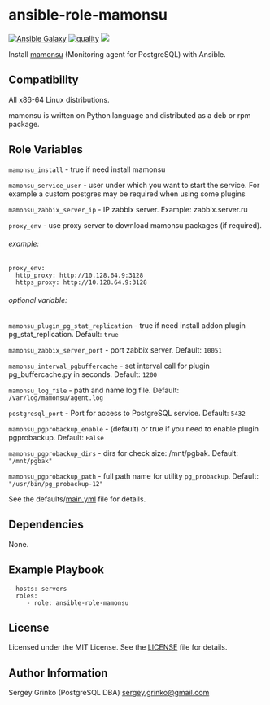 # ansible-role-mamonsu

[![Ansible Galaxy](https://img.shields.io/badge/galaxy-sgrinko.mamonsu-blue)](https://galaxy.ansible.com/sgrinko/mamonsu/)  [![quality](https://img.shields.io/ansible/quality/29220)](https://galaxy.ansible.com/sgrinko/ansible-role-mamonsu) [<img src="https://github.com/sgrinko/ansible-role-mamonsu/workflows/Ansible-lint/badge.svg?branch=master">](https://github.com/sgrinko/ansible-role-mamonsu/actions?query=workflow%3AAnsible-lint)

Install [mamonsu](https://github.com/postgrespro/mamonsu) (Monitoring agent for PostgreSQL) with Ansible.

## Compatibility
All x86-64 Linux distributions.

mamonsu is written on Python language and distributed as a deb or rpm package.

## Role Variables
`mamonsu_install` - true if need install mamonsu

`mamonsu_service_user` - user under which you want to start the service. For example a custom postgres may be required when using some plugins

`mamonsu_zabbix_server_ip` - IP zabbix server. Example: zabbix.server.ru

`proxy_env` - use proxy server to download mamonsu packages (if required).
###### example:
```
proxy_env:
  http_proxy: http://10.128.64.9:3128
  https_proxy: http://10.128.64.9:3128
```
###### optional variable:
`mamonsu_plugin_pg_stat_replication` - true if need install addon plugin pg_stat_replication. Default: `true`

`mamonsu_zabbix_server_port` - port zabbix server. Default: `10051`

`mamonsu_interval_pgbuffercache` -  set interval call for plugin pg_buffercache.py in seconds. Default: `1200`

`mamonsu_log_file` - path and name log file. Default: `/var/log/mamonsu/agent.log`

`postgresql_port` - Port for access to PostgreSQL service. Default: `5432`

`mamonsu_pgprobackup_enable` -  (default) or true if you need to enable plugin pgprobackup. Default: `False`

`mamonsu_pgprobackup_dirs` - dirs for check size: /mnt/pgbak. Default: `"/mnt/pgbak"`

`mamonsu_pgprobackup_path` - full path name for utility `pg_probackup`. Default: `"/usr/bin/pg_probackup-12"`  

See the defaults/[main.yml](./defaults/main.yml) file for details.

## Dependencies
None.

## Example Playbook
    - hosts: servers
      roles:
         - role: ansible-role-mamonsu

## License
Licensed under the MIT License. See the [LICENSE](./LICENSE) file for details.

## Author Information
Sergey Grinko (PostgreSQL DBA) sergey.grinko@gmail.com

